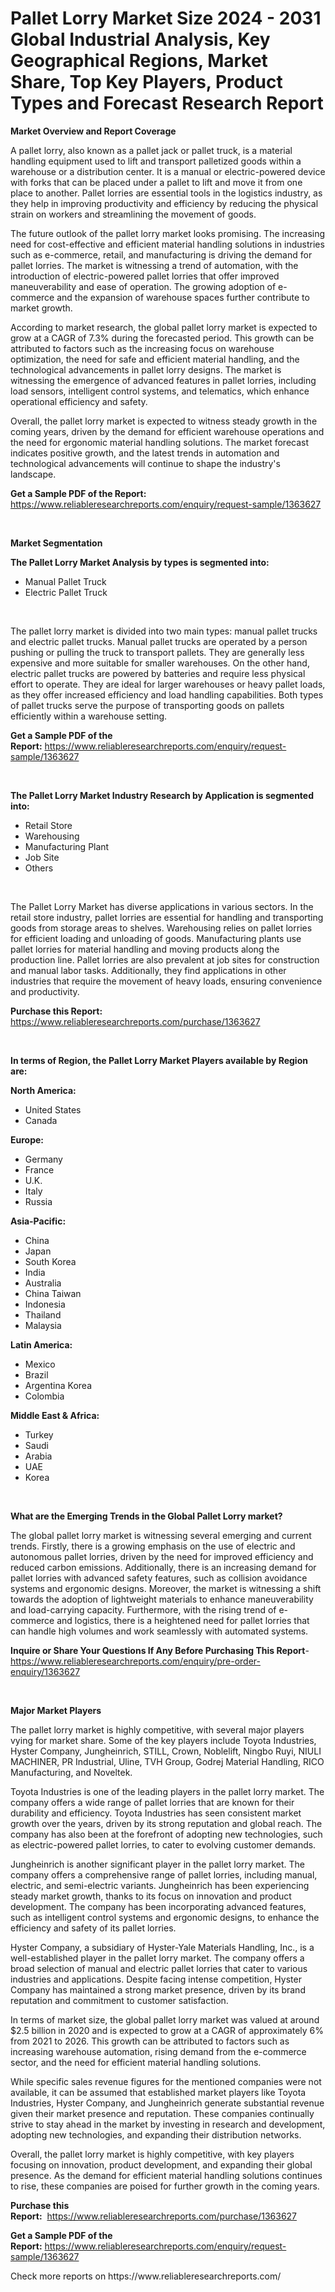 <p><h1>Pallet Lorry Market Size 2024 - 2031 Global Industrial Analysis, Key Geographical Regions, Market Share, Top Key Players, Product Types and Forecast Research Report</h1></p><p><strong>Market Overview and Report Coverage</strong></p>
<p><p>A pallet lorry, also known as a pallet jack or pallet truck, is a material handling equipment used to lift and transport palletized goods within a warehouse or a distribution center. It is a manual or electric-powered device with forks that can be placed under a pallet to lift and move it from one place to another. Pallet lorries are essential tools in the logistics industry, as they help in improving productivity and efficiency by reducing the physical strain on workers and streamlining the movement of goods.</p><p>The future outlook of the pallet lorry market looks promising. The increasing need for cost-effective and efficient material handling solutions in industries such as e-commerce, retail, and manufacturing is driving the demand for pallet lorries. The market is witnessing a trend of automation, with the introduction of electric-powered pallet lorries that offer improved maneuverability and ease of operation. The growing adoption of e-commerce and the expansion of warehouse spaces further contribute to market growth.</p><p>According to market research, the global pallet lorry market is expected to grow at a CAGR of 7.3% during the forecasted period. This growth can be attributed to factors such as the increasing focus on warehouse optimization, the need for safe and efficient material handling, and the technological advancements in pallet lorry designs. The market is witnessing the emergence of advanced features in pallet lorries, including load sensors, intelligent control systems, and telematics, which enhance operational efficiency and safety.</p><p>Overall, the pallet lorry market is expected to witness steady growth in the coming years, driven by the demand for efficient warehouse operations and the need for ergonomic material handling solutions. The market forecast indicates positive growth, and the latest trends in automation and technological advancements will continue to shape the industry's landscape.</p></p>
<p><strong>Get a Sample PDF of the Report:</strong> <a href="https://www.reliableresearchreports.com/enquiry/request-sample/1363627">https://www.reliableresearchreports.com/enquiry/request-sample/1363627</a></p>
<p>&nbsp;</p>
<p><strong>Market Segmentation</strong></p>
<p><strong>The Pallet Lorry Market Analysis by types is segmented into:</strong></p>
<p><ul><li>Manual Pallet Truck</li><li>Electric Pallet Truck</li></ul></p>
<p>&nbsp;</p>
<p><p>The pallet lorry market is divided into two main types: manual pallet trucks and electric pallet trucks. Manual pallet trucks are operated by a person pushing or pulling the truck to transport pallets. They are generally less expensive and more suitable for smaller warehouses. On the other hand, electric pallet trucks are powered by batteries and require less physical effort to operate. They are ideal for larger warehouses or heavy pallet loads, as they offer increased efficiency and load handling capabilities. Both types of pallet trucks serve the purpose of transporting goods on pallets efficiently within a warehouse setting.</p></p>
<p><strong>Get a Sample PDF of the Report:</strong>&nbsp;<a href="https://www.reliableresearchreports.com/enquiry/request-sample/1363627">https://www.reliableresearchreports.com/enquiry/request-sample/1363627</a></p>
<p>&nbsp;</p>
<p><strong>The Pallet Lorry Market Industry Research by Application is segmented into:</strong></p>
<p><ul><li>Retail Store</li><li>Warehousing</li><li>Manufacturing Plant</li><li>Job Site</li><li>Others</li></ul></p>
<p>&nbsp;</p>
<p><p>The Pallet Lorry Market has diverse applications in various sectors. In the retail store industry, pallet lorries are essential for handling and transporting goods from storage areas to shelves. Warehousing relies on pallet lorries for efficient loading and unloading of goods. Manufacturing plants use pallet lorries for material handling and moving products along the production line. Pallet lorries are also prevalent at job sites for construction and manual labor tasks. Additionally, they find applications in other industries that require the movement of heavy loads, ensuring convenience and productivity.</p></p>
<p><strong>Purchase this Report:</strong>&nbsp; <a href="https://www.reliableresearchreports.com/purchase/1363627">https://www.reliableresearchreports.com/purchase/1363627</a></p>
<p>&nbsp;</p>
<p><strong>In terms of Region, the Pallet Lorry Market Players available by Region are:</strong></p>
<p>
    <p> <strong> North America: </strong>
        <ul>
            <li>United States</li>
            <li>Canada</li>
        </ul>
        </p> 
    <p> <strong> Europe: </strong>
        <ul>
            <li>Germany</li>
            <li>France</li>
            <li>U.K.</li>
            <li>Italy</li>
            <li>Russia</li>
        </ul>
        </p> 
    <p> <strong> Asia-Pacific: </strong>
        <ul>
            <li>China</li>
            <li>Japan</li>
            <li>South Korea</li>
            <li>India</li>
            <li>Australia</li>
            <li>China Taiwan</li>
            <li>Indonesia</li>
            <li>Thailand</li>
            <li>Malaysia</li>
        </ul>
        </p> 
    <p> <strong> Latin America: </strong>
        <ul>
            <li>Mexico</li>
            <li>Brazil</li>
            <li>Argentina Korea</li>
            <li>Colombia</li>
        </ul>
        </p> 
    <p> <strong> Middle East & Africa: </strong>
        <ul>
            <li>Turkey</li>
            <li>Saudi</li>
            <li>Arabia</li>
            <li>UAE</li>
            <li>Korea</li>
        </ul>
    </p>
    </p>
<p>&nbsp;</p>
<p><strong>What are the Emerging Trends in the Global Pallet Lorry market?</strong></p>
<p><p>The global pallet lorry market is witnessing several emerging and current trends. Firstly, there is a growing emphasis on the use of electric and autonomous pallet lorries, driven by the need for improved efficiency and reduced carbon emissions. Additionally, there is an increasing demand for pallet lorries with advanced safety features, such as collision avoidance systems and ergonomic designs. Moreover, the market is witnessing a shift towards the adoption of lightweight materials to enhance maneuverability and load-carrying capacity. Furthermore, with the rising trend of e-commerce and logistics, there is a heightened need for pallet lorries that can handle high volumes and work seamlessly with automated systems.</p></p>
<p><strong>Inquire or Share Your Questions If Any Before Purchasing This Report</strong>- <a href="https://www.reliableresearchreports.com/enquiry/pre-order-enquiry/1363627">https://www.reliableresearchreports.com/enquiry/pre-order-enquiry/1363627</a></p>
<p>&nbsp;</p>
<p><strong>Major Market Players</strong></p>
<p><p>The pallet lorry market is highly competitive, with several major players vying for market share. Some of the key players include Toyota Industries, Hyster Company, Jungheinrich, STILL, Crown, Noblelift, Ningbo Ruyi, NIULI MACHINER, PR Industrial, Uline, TVH Group, Godrej Material Handling, RICO Manufacturing, and Noveltek.</p><p>Toyota Industries is one of the leading players in the pallet lorry market. The company offers a wide range of pallet lorries that are known for their durability and efficiency. Toyota Industries has seen consistent market growth over the years, driven by its strong reputation and global reach. The company has also been at the forefront of adopting new technologies, such as electric-powered pallet lorries, to cater to evolving customer demands.</p><p>Jungheinrich is another significant player in the pallet lorry market. The company offers a comprehensive range of pallet lorries, including manual, electric, and semi-electric variants. Jungheinrich has been experiencing steady market growth, thanks to its focus on innovation and product development. The company has been incorporating advanced features, such as intelligent control systems and ergonomic designs, to enhance the efficiency and safety of its pallet lorries.</p><p>Hyster Company, a subsidiary of Hyster-Yale Materials Handling, Inc., is a well-established player in the pallet lorry market. The company offers a broad selection of manual and electric pallet lorries that cater to various industries and applications. Despite facing intense competition, Hyster Company has maintained a strong market presence, driven by its brand reputation and commitment to customer satisfaction.</p><p>In terms of market size, the global pallet lorry market was valued at around $2.5 billion in 2020 and is expected to grow at a CAGR of approximately 6% from 2021 to 2026. This growth can be attributed to factors such as increasing warehouse automation, rising demand from the e-commerce sector, and the need for efficient material handling solutions.</p><p>While specific sales revenue figures for the mentioned companies were not available, it can be assumed that established market players like Toyota Industries, Hyster Company, and Jungheinrich generate substantial revenue given their market presence and reputation. These companies continually strive to stay ahead in the market by investing in research and development, adopting new technologies, and expanding their distribution networks.</p><p>Overall, the pallet lorry market is highly competitive, with key players focusing on innovation, product development, and expanding their global presence. As the demand for efficient material handling solutions continues to rise, these companies are poised for further growth in the coming years.</p></p>
<p><strong>Purchase this Report:</strong>&nbsp;&nbsp;<a href="https://www.reliableresearchreports.com/purchase/1363627">https://www.reliableresearchreports.com/purchase/1363627</a></p>
<p></p>
<p><strong>Get a Sample PDF of the Report:</strong>&nbsp;<a href="https://www.reliableresearchreports.com/enquiry/request-sample/1363627">https://www.reliableresearchreports.com/enquiry/request-sample/1363627</a></p>
<p>Check more reports on https://www.reliableresearchreports.com/</p>